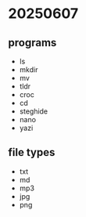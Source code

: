 # 20250607

## programs
- ls
- mkdir
- mv
- tldr
- croc
- cd
- steghide
- nano
- yazi

## file types
- txt
- md
- mp3
- jpg
- png
